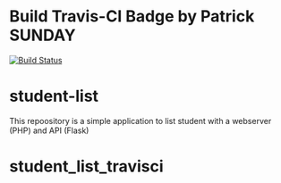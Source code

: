 # Build Travis-CI Badge by Patrick SUNDAY

[![Build Status](https://travis-ci.org/PSU01/student_list_travisci.svg?branch=master)](https://travis-ci.org/PSU01/student_list_travisci)

# student-list 

This repoository is a simple application to list student with a webserver (PHP) and API (Flask)

# student_list_travisci
